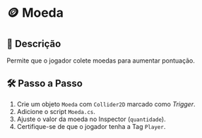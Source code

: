 # 🪙 Moeda

## 📖 Descrição
Permite que o jogador colete moedas para aumentar pontuação.

## 🛠️ Passo a Passo
1. Crie um objeto `Moeda` com `Collider2D` marcado como *Trigger*.  
2. Adicione o script `Moeda.cs`.  
3. Ajuste o valor da moeda no Inspector (`quantidade`).  
4. Certifique-se de que o jogador tenha a Tag `Player`.